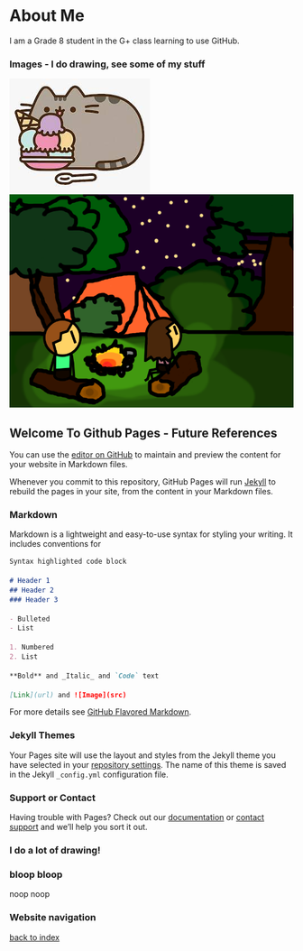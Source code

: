 # About Me
I am a Grade 8 student in the G+ class learning to use GitHub.

### Images - I do drawing, see some of my stuff
![Cat with ice cream](cat.jpg)
![Campfire](campfire.png)


## Welcome To Github Pages - Future References

You can use the [editor on GitHub](https://github.com/LinneaGrunewald/LinneaGrunewald.github.io/edit/master/README.md) to maintain and preview the content for your website in Markdown files.

Whenever you commit to this repository, GitHub Pages will run [Jekyll](https://jekyllrb.com/) to rebuild the pages in your site, from the content in your Markdown files.

### Markdown

Markdown is a lightweight and easy-to-use syntax for styling your writing. It includes conventions for

```markdown
Syntax highlighted code block

# Header 1
## Header 2
### Header 3

- Bulleted
- List

1. Numbered
2. List

**Bold** and _Italic_ and `Code` text

[Link](url) and ![Image](src)
```

For more details see [GitHub Flavored Markdown](https://guides.github.com/features/mastering-markdown/).

### Jekyll Themes

Your Pages site will use the layout and styles from the Jekyll theme you have selected in your [repository settings](https://github.com/LinneaGrunewald/LinneaGrunewald.github.io/settings). The name of this theme is saved in the Jekyll `_config.yml` configuration file.

### Support or Contact

Having trouble with Pages? Check out our [documentation](https://help.github.com/categories/github-pages-basics/) or [contact support](https://github.com/contact) and we’ll help you sort it out.


### I do a lot of drawing!




### bloop bloop
noop noop

### Website navigation
[back to index](index.md)

